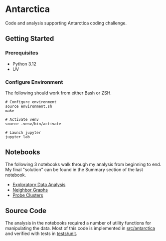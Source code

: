 # Antarctica

Code and analysis supporting Antarctica coding challenge.

## Getting Started

### Prerequisites

* Python 3.12
* UV

### Configure Environment

The following should work from either Bash or ZSH.

```shell
# Configure environment
source environment.sh
make

# Activate venv
source .venv/bin/activate

# Launch jupyter
jupyter lab
```

## Notebooks

The following 3 notebooks walk through my analysis from beginning to end. My final "solution" can be found in the
Summary section of the last notebook.

* [Exploratory Data Analysis](notebooks/01-eda.ipynb)
* [Neighbor Graphs](notebooks/02-neighbor-graphs.ipynb)
* [Probe Clusters](notebooks/03-probe-clusters.ipynb)

## Source Code

The analysis in the notebooks required a number of utility functions for manipulating the data. Most of this code
is implemented in [src/antarctica](src/antarctica) and verified with tests in [tests/unit](tests/unit).